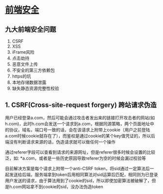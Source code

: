 # [前端安全](https://www.jianshu.com/p/3bbb2e173877)

## 九大前端安全问题

1. CSRF
2. XSS
3. iFrame风险
4. 点击劫持
5. 恶意文件上传
6. 不安全的第三方依赖包
7. https的坑
8. 本地存储数据泄露
9. 缺失静态资源完整性校验

## 1. CSRF(Cross-site-request forgery) 跨站请求伪造

用户已经登录a.com，然后可能会通过攻击者发出来的链接打开攻击者的网站(如h.com)，此时h.com会发送一个请求到a.com，根据同源策略，两个页面地址中的协议，域名，端口号一致的话，会在该请求上附带上cookie（用户之前登陆a.com时候cookie就存在了），而鉴权是通过cookie的某个key值凭证的，所以后端没有判断请求来源的话，伪造请求就可以做任何一个操作

通过referer字段可以查看到请求的来源网址，但是referer很多时候会设置的比较泛，如: *a.com，或者是一些历史原因导致referer为空的时候会漏过校验等

目前解决方案是每个请求上附带一个anti-CSRF token，将sid通过一定算法后一起发送给后端，服务端拿到token后用相同算法对sid运算后匹配，相同则为已登录用户发送的请求，由于算法用到了cookie的sid，所以即使加密算法被破解了，但是h.com网站拿不到cookie的sid，没办法伪造token
